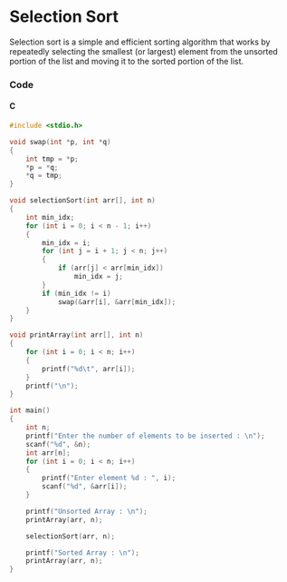# Selection Sort

Selection sort is a simple and efficient sorting algorithm that works by repeatedly selecting the smallest (or largest) element from the unsorted portion of the list and moving it to the sorted portion of the list. 

### Code

#### C

```c
#include <stdio.h>

void swap(int *p, int *q)
{
	int tmp = *p;
	*p = *q;
	*q = tmp;
}

void selectionSort(int arr[], int n)
{
	int min_idx;
	for (int i = 0; i < n - 1; i++)
	{
		min_idx = i;
		for (int j = i + 1; j < n; j++)
		{
			if (arr[j] < arr[min_idx])
				min_idx = j;
		}
		if (min_idx != i)
			swap(&arr[i], &arr[min_idx]);
	}
}

void printArray(int arr[], int n)
{
	for (int i = 0; i < n; i++)
	{
		printf("%d\t", arr[i]);
	}
	printf("\n");
}

int main()
{
	int n;
	printf("Enter the number of elements to be inserted : \n");
	scanf("%d", &n);
	int arr[n];
	for (int i = 0; i < n; i++)
	{
		printf("Enter element %d : ", i);
		scanf("%d", &arr[i]);
	}

	printf("Unsorted Array : \n");
	printArray(arr, n);

	selectionSort(arr, n);

	printf("Sorted Array : \n");
	printArray(arr, n);
}
```